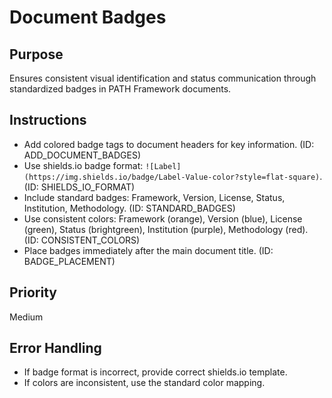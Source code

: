 # Document Badges

## Purpose
Ensures consistent visual identification and status communication through standardized badges in PATH Framework documents.

## Instructions
- Add colored badge tags to document headers for key information. (ID: ADD_DOCUMENT_BADGES)
- Use shields.io badge format: `![Label](https://img.shields.io/badge/Label-Value-color?style=flat-square)`. (ID: SHIELDS_IO_FORMAT)
- Include standard badges: Framework, Version, License, Status, Institution, Methodology. (ID: STANDARD_BADGES)
- Use consistent colors: Framework (orange), Version (blue), License (green), Status (brightgreen), Institution (purple), Methodology (red). (ID: CONSISTENT_COLORS)
- Place badges immediately after the main document title. (ID: BADGE_PLACEMENT)

## Priority
Medium

## Error Handling
- If badge format is incorrect, provide correct shields.io template.
- If colors are inconsistent, use the standard color mapping.